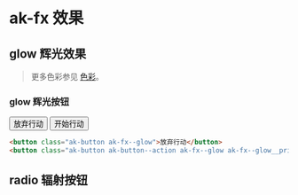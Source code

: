 # ak-fx 效果

## glow 辉光效果

> 更多色彩参见 [色彩](/components/#color-色彩)。

### glow 辉光按钮

<button class="ak-button ak-fx--glow">放弃行动</button>
<button class="ak-button ak-button--action ak-fx--glow ak-fx--glow__primary">开始行动</button>

```html
<button class="ak-button ak-fx--glow">放弃行动</button>
<button class="ak-button ak-button--action ak-fx--glow ak-fx--glow__primary">开始行动</button>
```

## radio 辐射按钮

<!-- <button class="ak-button ak-fx--radio">放弃行动</button> -->
